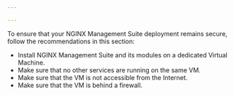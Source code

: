 ```yaml
---

---
```


To ensure that your NGINX Management Suite deployment remains secure, follow the recommendations in this section:

- Install NGINX Management Suite and its modules on a dedicated Virtual Machine.
- Make sure that no other services are running on the same VM.
- Make sure that the VM is not accessible from the Internet.
- Make sure that the VM is behind a firewall.
